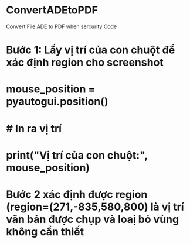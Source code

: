 # ConvertADEtoPDF
Convert File ADE to PDF when sercurity Code

# Bước 1:  Lấy vị trí của con chuột để xác định region cho screenshot
# mouse_position = pyautogui.position()
# # In ra vị trí
# print("Vị trí của con chuột:", mouse_position)
# Bước 2 xác định được region (region=(271,-835,580,800) là vị trí văn bản được chụp và loaị bỏ vùng không cần thiết

